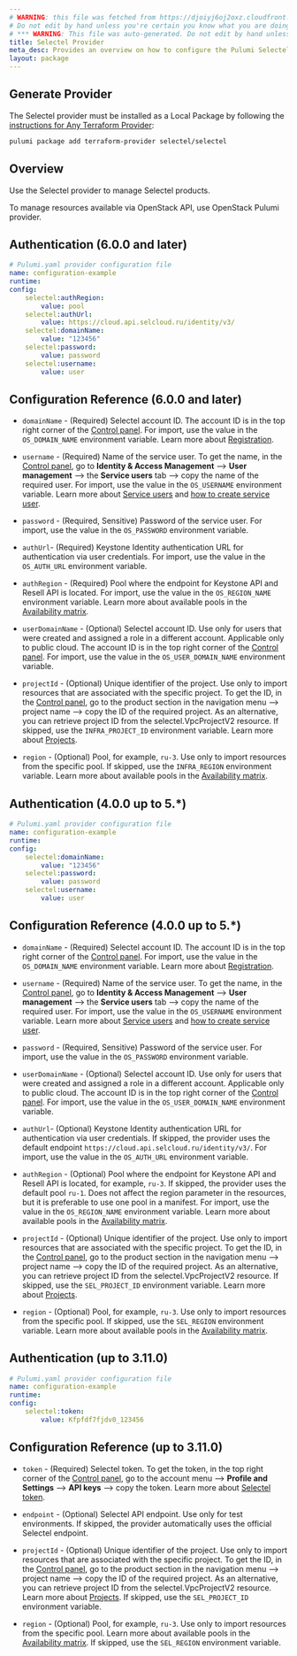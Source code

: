 ```yaml
---
# WARNING: this file was fetched from https://djoiyj6oj2oxz.cloudfront.net/docs/registry.opentofu.org/selectel/selectel/6.5.0/index.md
# Do not edit by hand unless you're certain you know what you are doing!
# *** WARNING: This file was auto-generated. Do not edit by hand unless you're certain you know what you are doing! ***
title: Selectel Provider
meta_desc: Provides an overview on how to configure the Pulumi Selectel provider.
layout: package
---
```


## Generate Provider

The Selectel provider must be installed as a Local Package by following the [instructions for Any Terraform Provider](https://www.pulumi.com/registry/packages/terraform-provider/):

```bash
pulumi package add terraform-provider selectel/selectel
```
## Overview

Use the Selectel provider to manage Selectel products.

To manage resources available via OpenStack API, use OpenStack Pulumi provider.
## Authentication (6.0.0 and later)

```yaml
# Pulumi.yaml provider configuration file
name: configuration-example
runtime:
config:
    selectel:authRegion:
        value: pool
    selectel:authUrl:
        value: https://cloud.api.selcloud.ru/identity/v3/
    selectel:domainName:
        value: "123456"
    selectel:password:
        value: password
    selectel:username:
        value: user

```
## Configuration Reference (6.0.0 and later)

* `domainName` - (Required) Selectel account ID. The account ID is in the top right corner of the [Control panel](https://my.selectel.ru/). For import, use the value in the `OS_DOMAIN_NAME` environment variable. Learn more about [Registration](https://docs.selectel.ru/en/control-panel-actions/account/registration/).

* `username` - (Required) Name of the service user. To get the name, in the [Control panel](https://my.selectel.ru/iam/users_management/users?type=service), go to **Identity & Access Management** ⟶ **User management** ⟶ the **Service users** tab ⟶ copy the name of the required user. For import, use the value in the `OS_USERNAME` environment variable. Learn more about [Service users](https://docs.selectel.ru/en/control-panel-actions/users-and-roles/user-types-and-roles/) and [how to create service user](https://docs.selectel.ru/en/control-panel-actions/users-and-roles/add-user/#add-service-user).

* `password` - (Required, Sensitive) Password of the service user. For import, use the value in the `OS_PASSWORD` environment variable.

* `authUrl`- (Required) Keystone Identity authentication URL for authentication via user credentials. For import, use the value in the `OS_AUTH_URL` environment variable.

* `authRegion` - (Required) Pool where the endpoint for Keystone API and Resell API is located. For import, use the value in the `OS_REGION_NAME` environment variable. Learn more about available pools in the [Availability matrix](https://docs.selectel.ru/en/control-panel-actions/availability-matrix/).

* `userDomainName` - (Optional) Selectel account ID. Use only for users that were created and assigned a role in a different account. Applicable only to public cloud. The account ID is in the top right corner of the [Control panel](https://my.selectel.ru/). For import, use the value in the `OS_USER_DOMAIN_NAME` environment variable.

* `projectId` - (Optional) Unique identifier of the project. Use only to import resources that are associated with the specific project. To get the ID, in the [Control panel](https://my.selectel.ru/), go to the product section in the navigation menu ⟶ project name ⟶ copy the ID of the required project. As an alternative, you can retrieve project ID from the selectel.VpcProjectV2 resource. If skipped, use the `INFRA_PROJECT_ID` environment variable. Learn more about [Projects](https://docs.selectel.ru/en/control-panel-actions/projects/about-projects/).

* `region` - (Optional) Pool, for example, `ru-3`. Use only to import resources from the specific pool. If skipped, use the `INFRA_REGION` environment variable. Learn more about available pools in the [Availability matrix](https://docs.selectel.ru/en/control-panel-actions/availability-matrix/).
## Authentication (4.0.0 up to 5.*)

```yaml
# Pulumi.yaml provider configuration file
name: configuration-example
runtime:
config:
    selectel:domainName:
        value: "123456"
    selectel:password:
        value: password
    selectel:username:
        value: user

```
## Configuration Reference (4.0.0 up to 5.*)

* `domainName` - (Required) Selectel account ID. The account ID is in the top right corner of the [Control panel](https://my.selectel.ru/). For import, use the value in the `OS_DOMAIN_NAME` environment variable. Learn more about [Registration](https://docs.selectel.ru/en/control-panel-actions/account/registration/).

* `username` - (Required) Name of the service user. To get the name, in the [Control panel](https://my.selectel.ru/iam/users_management/users?type=service), go to **Identity & Access Management** ⟶ **User management** ⟶ the **Service users** tab ⟶ copy the name of the required user. For import, use the value in the `OS_USERNAME` environment variable. Learn more about [Service users](https://docs.selectel.ru/en/control-panel-actions/users-and-roles/user-types-and-roles/) and [how to create service user](https://docs.selectel.ru/en/control-panel-actions/users-and-roles/add-user/#add-service-user).

* `password` - (Required, Sensitive) Password of the service user. For import, use the value in the `OS_PASSWORD` environment variable.

* `userDomainName` - (Optional) Selectel account ID. Use only for users that were created and assigned a role in a different account. Applicable only to public cloud. The account ID is in the top right corner of the [Control panel](https://my.selectel.ru/). For import, use the value in the `OS_USER_DOMAIN_NAME` environment variable.

* `authUrl`- (Optional) Keystone Identity authentication URL for authentication via user credentials. If skipped, the provider uses the default endpoint `https://cloud.api.selcloud.ru/identity/v3/`. For import, use the value in the `OS_AUTH_URL` environment variable.

* `authRegion` - (Optional) Pool where the endpoint for Keystone API and Resell API is located, for example, `ru-3`. If skipped, the provider uses the default pool `ru-1`. Does not affect the region parameter in the resources, but it is preferable to use one pool in a manifest. For import, use the value in the `OS_REGION_NAME` environment variable. Learn more about available pools in the [Availability matrix](https://docs.selectel.ru/en/control-panel-actions/availability-matrix/).

* `projectId` - (Optional) Unique identifier of the project. Use only to import resources that are associated with the specific project. To get the ID, in the [Control panel](https://my.selectel.ru/), go to the product section in the navigation menu ⟶ project name ⟶ copy the ID of the required project. As an alternative, you can retrieve project ID from the selectel.VpcProjectV2 resource. If skipped, use the `SEL_PROJECT_ID` environment variable. Learn more about [Projects](https://docs.selectel.ru/en/control-panel-actions/projects/about-projects/).

* `region` - (Optional) Pool, for example, `ru-3`. Use only to import resources from the specific pool. If skipped, use the `SEL_REGION` environment variable. Learn more about available pools in the [Availability matrix](https://docs.selectel.ru/en/control-panel-actions/availability-matrix/).
## Authentication (up to 3.11.0)

```yaml
# Pulumi.yaml provider configuration file
name: configuration-example
runtime:
config:
    selectel:token:
        value: Kfpfdf7fjdv0_123456

```
## Configuration Reference (up to 3.11.0)

* `token` - (Required) Selectel token. To get the token, in the top right corner of the [Control panel](https://my.selectel.ru/profile/apikeys), go to the account menu ⟶ **Profile and Settings** ⟶ **API keys** ⟶ copy the token. Learn more about [Selectel token](https://developers.selectel.ru/docs/control-panel/authorization/).

* `endpoint` - (Optional) Selectel API endpoint. Use only for test environments. If skipped, the provider automatically uses the official Selectel endpoint.

* `projectId` - (Optional) Unique identifier of the project. Use only to import resources that are associated with the specific project. To get the ID, in the [Control panel](https://my.selectel.ru/), go to the product section in the navigation menu ⟶ project name ⟶ copy the ID of the required project. As an alternative, you can retrieve project ID from the selectel.VpcProjectV2 resource. Learn more about [Projects](https://docs.selectel.ru/en/control-panel-actions/projects/about-projects/). If skipped, use the `SEL_PROJECT_ID` environment variable.

* `region` - (Optional) Pool, for example, `ru-3`. Use only to import resources from the specific pool. Learn more about available pools in the [Availability matrix](https://docs.selectel.ru/en/control-panel-actions/availability-matrix/). If skipped, use the `SEL_REGION` environment variable.